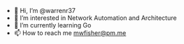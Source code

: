 - 👋 Hi, I’m @warrenr37
- 👀 I’m interested in Network Automation and Architecture
- 🌱 I’m currently learning Go
- 📫 How to reach me mwfisher@pm.me

<!---
warrenr37/warrenr37 is a ✨ special ✨ repository because its `README.md` (this file) appears on your GitHub profile.
You can click the Preview link to take a look at your changes.
--->
